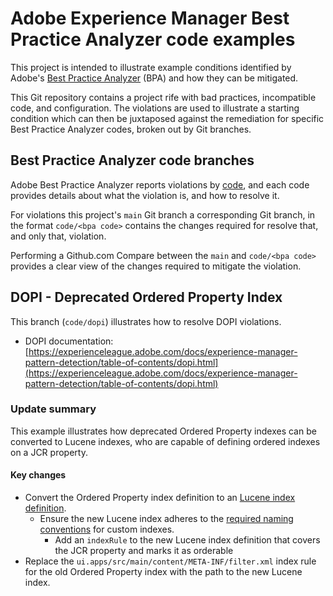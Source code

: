 # Adobe Experience Manager Best Practice Analyzer code examples

This project is intended to illustrate example conditions identified by Adobe's [Best Practice Analyzer](https://experienceleague.adobe.com/docs/experience-manager-cloud-service/moving/cloud-migration/best-practices-analyzer/overview-best-practices-analyzer.html?lang=en#cloud-migration) (BPA) and how they can be mitigated.

This Git repository contains a project rife with bad practices, incompatible code, and configuration. The violations are used to illustrate a starting condition which can then be juxtaposed against the remediation for specific Best Practice Analyzer codes, broken out by Git branches.

## Best Practice Analyzer code branches

Adobe Best Practice Analyzer reports violations by [code](https://experienceleague.adobe.com/docs/experience-manager-pattern-detection/table-of-contents/aso.html), and each code provides details about what the violation is, and how to resolve it.

For violations this project's `main` Git branch a corresponding Git branch, in the format `code/<bpa code>` contains the changes required for resolve that, and only that, violation.

Performing a Github.com Compare between the `main` and `code/<bpa code>` provides a clear view of the changes required to mitigate the violation.

## DOPI - Deprecated Ordered Property Index

This branch (`code/dopi`) illustrates how to resolve DOPI violations.

* DOPI documentation: [https://experienceleague.adobe.com/docs/experience-manager-pattern-detection/table-of-contents/dopi.html](https://experienceleague.adobe.com/docs/experience-manager-pattern-detection/table-of-contents/dopi.html)

### Update summary

This example illustrates how deprecated Ordered Property indexes can be converted to Lucene indexes, who are capable of defining ordered indexes on a JCR property.

#### Key changes

* Convert the Ordered Property index definition to an [Lucene index definition](https://jackrabbit.apache.org/oak/docs/query/lucene.html#index-definition).
  * Ensure the new Lucene index adheres to the [required naming conventions](https://experienceleague.adobe.com/docs/experience-manager-cloud-service/operations/indexing.html?#adding-an-index) for custom indexes.
    * Add an `indexRule` to the new Lucene index definition that covers the JCR property and marks it as orderable
* Replace the `ui.apps/src/main/content/META-INF/filter.xml` index rule for the old Ordered Property index with the path to the new Lucene index.
